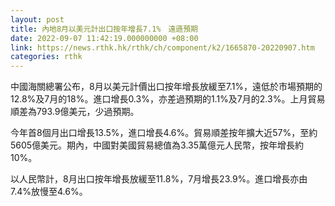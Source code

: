 ```yaml
---
layout: post
title: 內地8月以美元計出口按年增長7.1%　遠遜預期
date: 2022-09-07 11:42:19.000000000 +08:00
link: https://news.rthk.hk/rthk/ch/component/k2/1665870-20220907.htm
categories: rthk
---
```


中國海關總署公布，8月以美元計價出口按年增長放緩至7.1%，遠低於市場預期的12.8%及7月的18%。進口增長0.3%，亦差過預期的1.1%及7月的2.3%。上月貿易順差為793.9億美元，少過預期。

今年首8個月出口增長13.5%，進口增長4.6%。貿易順差按年擴大近57%，至約5605億美元。期內，中國對美國貿易總值為3.35萬億元人民幣，按年增長約10%。

以人民幣計，8月出口按年增長放緩至11.8%，7月增長23.9%。進口增長亦由7.4%放慢至4.6%。
